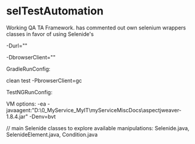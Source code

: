 # selTestAutomation
Working QA TA Framework. has commented out own selenium wrappers classes in favor of using Selenide's

-Durl=""

-DbrowserClient=""

GradleRunConfig:

clean test -PbrowserClient=gc

TestNGRunConfig:

VM options: -ea -javaagent:"D:\0_MyService_MyIT\myServiceMiscDocs\aspectjweaver-1.8.4.jar" -Denv=bvt

//
main Selenide classes to explore available manipulations: Selenide.java, SelenideElement.java, Condition.java
